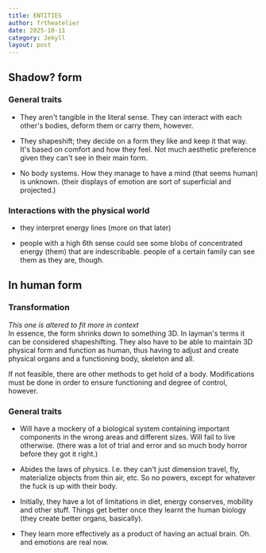 ```yaml
---
title: ENTITIES
author: frtheatelier
date: 2025-10-11
category: Jekyll
layout: post
---
```


## Shadow? form

### General traits

- They aren't tangible in the literal sense. They can interact with each other's bodies, deform them or carry them, however.

- They shapeshift; they decide on a form they like and keep it that way. It's based on comfort and how they feel. Not much aesthetic preference given they can't see in their main form.

- No body systems. How they manage to have a mind (that seems human) is unknown. (their displays of emotion are sort of superficial and projected.)

### Interactions with the physical world

- they interpret energy lines (more on that later)

- people with a high 6th sense could see some blobs of concentrated energy (them) that are indescribable. people of a certain family can see them as they are, though.

## In human form

### Transformation

*This one is altered to fit more in context*  
In essence, the form shrinks down to something 3D. In layman's terms it can be considered shapeshifting. They also have to be able to maintain 3D physical form and function as human, thus having to adjust and create physical organs and a functioning body, skeleton and all.

If not feasible, there are other methods to get hold of a body. Modifications must be done in order to ensure functioning and degree of control, however.

### General traits

- Will have a mockery of a biological system containing important components in the wrong areas and different sizes. Will fail to live otherwise. (there was a lot of trial and error and so much body horror before they got it right.)

- Abides the laws of physics. I.e. they can't just dimension travel, fly, materialize objects from thin air, etc. So no powers, except for whatever the fuck is up with their body.

- Initially, they have a lot of limitations in diet, energy conserves, mobility and other stuff. Things get better once they learnt the human biology (they create better organs, basically).

- They learn more effectively as a product of having an actual brain. Oh. and emotions are real now.

